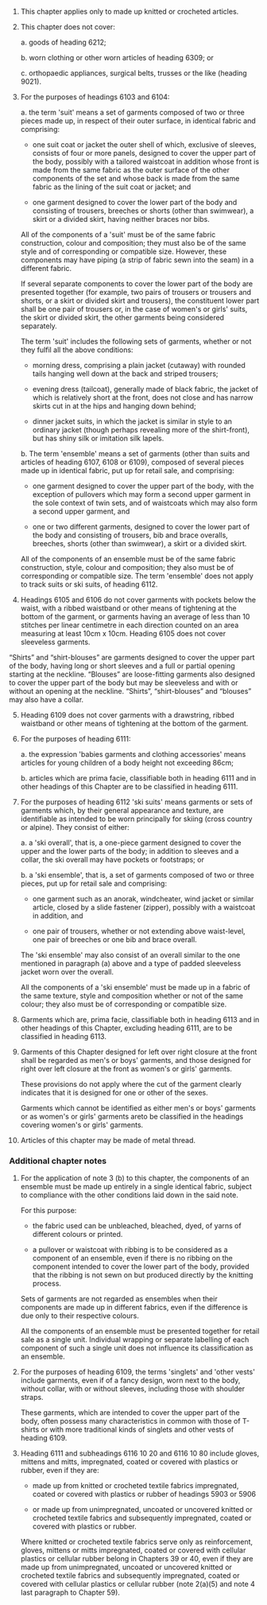 1. This chapter applies only to made up knitted or crocheted articles.

2. This chapter does not cover:

    a. goods of heading 6212;
    
    b. worn clothing or other worn articles of heading 6309; or
    
    c. orthopaedic appliances, surgical belts, trusses or the like (heading 9021).

3. For the purposes of headings 6103 and 6104:

    a. the term 'suit' means a set of garments composed of two or three pieces made up, in respect of their outer surface, in identical fabric and comprising:
    
    - one suit coat or jacket the outer shell of which, exclusive of sleeves, consists of four or more panels, designed to cover the upper part of the body, possibly with a tailored waistcoat in addition whose front is made from the same fabric as the outer surface of the other components of the set and whose back is made from the same fabric as the lining of the suit coat or jacket; and
    
    - one garment designed to cover the lower part of the body and consisting of trousers, breeches or shorts (other than swimwear), a skirt or a divided skirt, having neither braces nor bibs.
    
    All of the components of a 'suit' must be of the same fabric construction, colour and composition; they must also be of the same style and of corresponding or compatible size. However, these components may have piping (a strip of fabric sewn into the seam) in a different fabric.
    
    If several separate components to cover the lower part of the body are presented together (for example, two pairs of trousers or trousers and shorts, or a skirt or divided skirt and trousers), the constituent lower part shall be one pair of trousers or, in the case of women's or girls' suits, the skirt or divided skirt, the other garments being considered separately.
    
    The term 'suit' includes the following sets of garments, whether or not they fulfil all the above conditions:
    
    - morning dress, comprising a plain jacket (cutaway) with rounded tails hanging well down at the back and striped trousers;
    
    - evening dress (tailcoat), generally made of black fabric, the jacket of which is relatively short at the front, does not close and has narrow skirts cut in at the hips and hanging down behind;
    
    - dinner jacket suits, in which the jacket is similar in style to an ordinary jacket (though perhaps revealing more of the shirt-front), but has shiny silk or imitation silk lapels.
    
    b. The term 'ensemble' means a set of garments (other than suits and articles of heading 6107, 6108 or 6109), composed of several pieces made up in identical fabric, put up for retail sale, and comprising:
    
    - one garment designed to cover the upper part of the body, with the exception of pullovers which may form a second upper garment in the sole context of twin sets, and of waistcoats which may also form a second upper garment, and
    
    - one or two different garments, designed to cover the lower part of the body and consisting of trousers, bib and brace overalls, breeches, shorts (other than swimwear), a skirt or a divided skirt.
    
    All of the components of an ensemble must be of the same fabric construction, style, colour and composition; they also must be of corresponding or compatible size. The term 'ensemble' does not apply to track suits or ski suits, of heading 6112.

4. Headings 6105 and 6106 do not cover garments with pockets below the waist, with a ribbed waistband or other means of tightening at the bottom of the garment, or garments having an average of less than 10 stitches per linear centimetre in each direction counted on an area measuring at least 10cm x 10cm. Heading 6105 does not cover sleeveless garments.

  “Shirts” and “shirt-blouses” are garments designed to cover the upper part of the body, having long or short sleeves and a full or partial opening starting at the neckline. “Blouses” are loose-fitting garments also designed to cover the upper part of the body but may be sleeveless and with or without an opening at the neckline. “Shirts”, “shirt-blouses” and “blouses” may also have a collar. 


5. Heading 6109 does not cover garments with a drawstring, ribbed waistband or other means of tightening at the bottom of the garment.

6. For the purposes of heading 6111:

    a. the expression 'babies garments and clothing accessories' means articles for young children of a body height not exceeding 86cm;
    
    b. articles which are prima facie, classifiable both in heading 6111 and in other headings of this Chapter are to be classified in heading 6111.

7. For the purposes of heading 6112 'ski suits' means garments or sets of garments which, by their general appearance and texture, are identifiable as intended to be worn principally for skiing (cross country or alpine). They consist of either:

    a. a 'ski overall', that is, a one-piece garment designed to cover the upper and the lower parts of the body; in addition to sleeves and a collar, the ski overall may have pockets or footstraps; or
    
    b. a 'ski ensemble', that is, a set of garments composed of two or three pieces, put up for retail sale and comprising:
    
    - one garment such as an anorak, windcheater, wind jacket or similar article, closed by a slide fastener (zipper), possibly with a waistcoat in addition, and
    
    - one pair of trousers, whether or not extending above waist-level, one pair of breeches or one bib and brace overall.
    
    The 'ski ensemble' may also consist of an overall similar to the one mentioned in paragraph (a) above and a type of padded sleeveless jacket worn over the overall.
    
    All the components of a 'ski ensemble' must be made up in a fabric of the same texture, style and composition whether or not of the same colour; they also must be of corresponding or compatible size.

8. Garments which are, prima facie, classifiable both in heading 6113 and in other headings of this Chapter, excluding heading 6111, are to be classified in heading 6113.

9. Garments of this Chapter designed for left over right closure at the front shall be regarded as men's or boys' garments, and those designed for right over left closure at the front as women's or girls' garments.

    These provisions do not apply where the cut of the garment clearly indicates that it is designed for one or other of the sexes.
    
    Garments which cannot be identified as either men's or boys' garments or as women's or girls' garments areto be classified in the headings covering women's or girls' garments.

10. Articles of this chapter may be made of metal thread.

### Additional chapter notes

1. For the application of note 3 (b) to this chapter, the components of an ensemble must be made up entirely in a single identical fabric, subject to compliance with the other conditions laid down in the said note.

    For this purpose:
    
    - the fabric used can be unbleached, bleached, dyed, of yarns of different colours or printed.
    
    - a pullover or waistcoat with ribbing is to be considered as a component of an ensemble, even if there is no ribbing on the component intended to cover the lower part of the body, provided that the ribbing is not sewn on but produced directly by the knitting process.
    
    Sets of garments are not regarded as ensembles when their components are made up in different fabrics, even if the difference is due only to their respective colours.
    
    All the components of an ensemble must be presented together for retail sale as a single unit. Individual wrapping or separate labelling of each component of such a single unit does not influence its classification as an ensemble.

2. For the purposes of heading 6109, the terms 'singlets' and 'other vests' include garments, even if of a fancy design, worn next to the body, without collar, with or without sleeves, including those with shoulder straps.

    These garments, which are intended to cover the upper part of the body, often possess many characteristics in common with those of T-shirts or with more traditional kinds of singlets and other vests of heading 6109.

3. Heading 6111 and subheadings 6116 10 20 and 6116 10 80 include gloves, mittens and mitts, impregnated, coated or covered with plastics or rubber, even if they are:

    - made up from knitted or crocheted textile fabrics impregnated, coated or covered with plastics or rubber of headings 5903 or 5906
    
    - or made up from unimpregnated, uncoated or uncovered knitted or crocheted textile fabrics and subsequently impregnated, coated or covered with plastics or rubber.
    
    Where knitted or crocheted textile fabrics serve only as reinforcement, gloves, mittens or mitts impregnated, coated or covered with cellular plastics or cellular rubber belong in Chapters 39 or 40, even if they are made up from unimpregnated, uncoated or uncovered knitted or crocheted textile fabrics and subsequently impregnated, coated or covered with cellular plastics or cellular rubber (note 2(a)(5) and note 4 last paragraph to Chapter 59).
